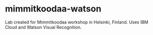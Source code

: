 # mimmitkoodaa-watson
Lab created for Mimmitkoodaa workshop in Helsinki, Finland. Uses IBM Cloud and Watson Visual Recognition. 
